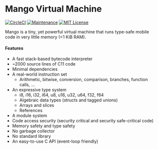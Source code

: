 # Mango Virtual Machine

[![CircleCI](https://circleci.com/gh/ektrah/mango.svg?style=shield)](https://circleci.com/gh/ektrah/mango)
[![Maintenance](https://img.shields.io/maintenance/yes/2017.svg)](https://github.com/ektrah/mango)
[![MIT License](https://img.shields.io/github/license/ektrah/mango.svg?maxAge=2592000)](LICENSE)

Mango is a tiny, yet powerful virtual machine that runs type-safe mobile code in very little memory (<1 KiB RAM).

#### Features

* A fast stack-based bytecode interpreter
* ~2000 source lines of C11 code
* Minimal dependencies
* A real-world instruction set
  * Arithmetic, bitwise, conversion, comparison, branches, function calls, ...
* An expressive type system
  * i8, i16, i32, i64, u8, u16, u32, u64, f32, f64
  * Algebraic data types (structs and tagged unions)
  * Arrays and slices
  * References
* A module system
* Code access security (security critical and security safe-critical code)
* Memory safety and type safety
* No garbage collector
* No standard library
* An easy-to-use C API (event-loop friendly)
